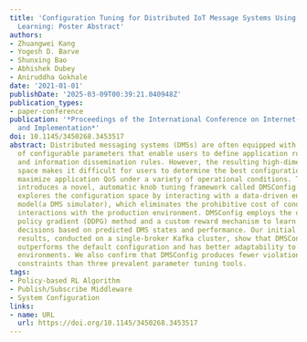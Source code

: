 ```yaml
---
title: 'Configuration Tuning for Distributed IoT Message Systems Using Deep Reinforcement
  Learning: Poster Abstract'
authors:
- Zhuangwei Kang
- Yogesh D. Barve
- Shunxing Bao
- Abhishek Dubey
- Aniruddha Gokhale
date: '2021-01-01'
publishDate: '2025-03-09T00:39:21.040948Z'
publication_types:
- paper-conference
publication: '*Proceedings of the International Conference on Internet-of-Things Design
  and Implementation*'
doi: 10.1145/3450268.3453517
abstract: Distributed messaging systems (DMSs) are often equipped with a large number
  of configurable parameters that enable users to define application run-time behaviors
  and information dissemination rules. However, the resulting high-dimensional configuration
  space makes it difficult for users to determine the best configuration that can
  maximize application QoS under a variety of operational conditions. This poster
  introduces a novel, automatic knob tuning framework called DMSConfig. DMSConfig
  explores the configuration space by interacting with a data-driven environment prediction
  model(a DMS simulator), which eliminates the prohibitive cost of conducting online
  interactions with the production environment. DMSConfig employs the deep deterministic
  policy gradient (DDPG) method and a custom reward mechanism to learn and make configuration
  decisions based on predicted DMS states and performance. Our initial experimental
  results, conducted on a single-broker Kafka cluster, show that DMSConfig significantly
  outperforms the default configuration and has better adaptability to CPU and bandwidth-limited
  environments. We also confirm that DMSConfig produces fewer violations of latency
  constraints than three prevalent parameter tuning tools.
tags:
- Policy-based RL Algorithm
- Publish/Subscribe Middleware
- System Configuration
links:
- name: URL
  url: https://doi.org/10.1145/3450268.3453517
---
```

